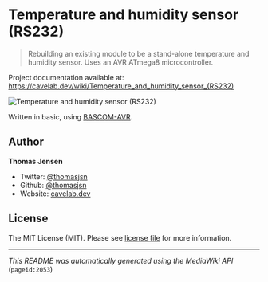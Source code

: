 # Temperature and humidity sensor (RS232)

> Rebuilding an existing module to be a stand-alone temperature and humidity sensor. Uses an AVR ATmega8 microcontroller.

Project documentation available at: https://cavelab.dev/wiki/Temperature_and_humidity_sensor_(RS232)

![Temperature and humidity sensor (RS232)](https://cavelab.dev/images/thumb/f/f1/Temp_humid_sensor-20150919_234757.jpeg/600px-Temp_humid_sensor-20150919_234757.jpeg)

Written in basic, using [BASCOM-AVR](http://www.mcselec.com/).

## Author
**Thomas Jensen**
* Twitter: [@thomasjsn](https://twitter.com/thomasjsn)
* Github: [@thomasjsn](https://github.com/thomasjsn)
* Website: [cavelab.dev](https://cavelab.dev/wiki/User:Thomas)

## License
The MIT License (MIT). Please see [license file](LICENSE.txt) for more information.

---
_This README was automatically generated using the MediaWiki API_ (`pageid:2053`)
